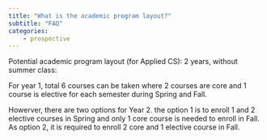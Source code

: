 ```yaml
---
title: "What is the academic program layout?"
subtitle: "FAQ"
categories: 
    - prospective
---
```

Potential academic program layout (for Applied CS):
2 years, without summer class:

For year 1, total 6 courses can be taken where 2 courses are core and 1 course is elective for each semester during Spring and Fall. 

Howerver, there are two options for Year 2. the option 1 is  to enroll 1 and 2 elective courses in Spring and only 1 core course is needed to enroll in Fall. As option 2, it is required to enroll 2 core and 1 elective course in  Fall.
